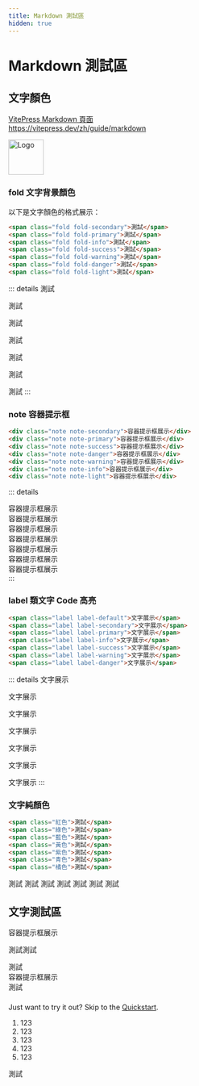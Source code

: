 ```yaml
---
title: Markdown 測試區
hidden: true
---
```

# Markdown 測試區

## 文字顏色

<div class="linkcard">
  <a href="https://vitepress.yiov.top/" target="_blank">
    <p class="description">VitePress Markdown 頁面<br><span>https://vitepress.dev/zh/guide/markdown</span></p>
    <div class="logo">
        <img alt="Logo" width="70px" height="70px" src="https://vitepress.yiov.top/logo.png" />
    </div>
  </a>
</div>

### fold 文字背景顏色
以下是文字顏色的格式展示：

```md
<span class="fold fold-secondary">測試</span>
<span class="fold fold-primary">測試</span>
<span class="fold fold-info">測試</span>
<span class="fold fold-success">測試</span>
<span class="fold fold-warning">測試</span>
<span class="fold fold-danger">測試</span>
<span class="fold fold-light">測試</span>
```

::: details
<span class="fold fold-secondary">測試</span>

<span class="fold fold-primary">測試</span>

<span class="fold fold-info">測試</span>

<span class="fold fold-success">測試</span>

<span class="fold fold-warning">測試</span>

<span class="fold fold-danger">測試</span>

<span class="fold fold-light">測試</span>
:::

### note 容器提示框

```md
<div class="note note-secondary">容器提示框展示</div>
<div class="note note-primary">容器提示框展示</div>
<div class="note note-success">容器提示框展示</div>
<div class="note note-danger">容器提示框展示</div>
<div class="note note-warning">容器提示框展示</div>
<div class="note note-info">容器提示框展示</div>
<div class="note note-light">容器提示框展示</div>
```

::: details
<div class="note note-secondary">容器提示框展示</div>
<div class="note note-primary">容器提示框展示</div>
<div class="note note-success">容器提示框展示</div>
<div class="note note-danger">容器提示框展示</div>
<div class="note note-warning">容器提示框展示</div>
<div class="note note-info">容器提示框展示</div>
<div class="note note-light">容器提示框展示</div>
:::

### label 類文字 Code 高亮

```md
<span class="label label-default">文字展示</span>
<span class="label label-secondary">文字展示</span>
<span class="label label-primary">文字展示</span>
<span class="label label-info">文字展示</span>
<span class="label label-success">文字展示</span>
<span class="label label-warning">文字展示</span>
<span class="label label-danger">文字展示</span>
```

::: details
<span class="label label-default">文字展示</span>

<span class="label label-secondary">文字展示</span>

<span class="label label-primary">文字展示</span>

<span class="label label-info">文字展示</span>

<span class="label label-success">文字展示</span>

<span class="label label-warning">文字展示</span>

<span class="label label-danger">文字展示</span>
:::

### 文字純顏色

```md
<span class="紅色">測試</span>
<span class="綠色">測試</span>
<span class="藍色">測試</span>
<span class="黃色">測試</span>
<span class="紫色">測試</span>
<span class="青色">測試</span>
<span class="橘色">測試</span>
```

<span class="紅色">測試</span>
<span class="綠色">測試</span>
<span class="藍色">測試</span>
<span class="黃色">測試</span>
<span class="紫色">測試</span>
<span class="青色">測試</span>
<span class="橘色">測試</span>


## 文字測試區

<div class="note note-secondary">
  <P>容器提示框展示</p>
  <p>測試<span class="紅色">測試</span></p>
</div>
測試
<div class="note note-primary">容器提示框展示</div>
測試

<div class="tip custom-block" style="padding-top: 8px"> 

Just want to try it out? Skip to the [Quickstart](https://www.youtube.com/).
1. 123
2. 123
3. 123
4. 123
5. 123

測試
</div>